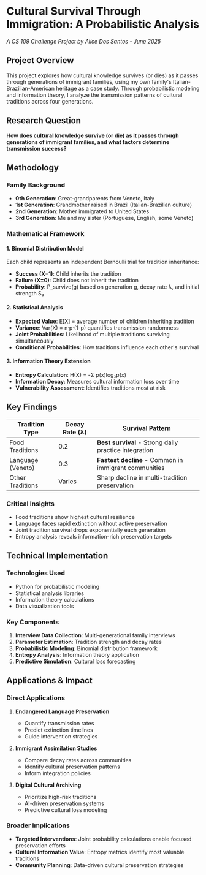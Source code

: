 # Cultural Survival Through Immigration: A Probabilistic Analysis

*A CS 109 Challenge Project by Alice Dos Santos - June 2025*

## Project Overview

This project explores how cultural knowledge survives (or dies) as it passes through generations of immigrant families, using my own family's Italian-Brazilian-American heritage as a case study. Through probabilistic modeling and information theory, I analyze the transmission patterns of cultural traditions across four generations.

## Research Question

**How does cultural knowledge survive (or die) as it passes through generations of immigrant families, and what factors determine transmission success?**

## Methodology

### Family Background
- **0th Generation**: Great-grandparents from Veneto, Italy
- **1st Generation**: Grandmother raised in Brazil (Italian-Brazilian culture)  
- **2nd Generation**: Mother immigrated to United States
- **3rd Generation**: Me and my sister (Portuguese, English, some Veneto)

### Mathematical Framework

#### 1. Binomial Distribution Model
Each child represents an independent Bernoulli trial for tradition inheritance:
- **Success (X=1)**: Child inherits the tradition
- **Failure (X=0)**: Child does not inherit the tradition
- **Probability**: P_survive(g) based on generation g, decay rate λ, and initial strength S₀

#### 2. Statistical Analysis
- **Expected Value**: E[X] = average number of children inheriting tradition
- **Variance**: Var(X) = n·p·(1-p) quantifies transmission randomness
- **Joint Probabilities**: Likelihood of multiple traditions surviving simultaneously
- **Conditional Probabilities**: How traditions influence each other's survival

#### 3. Information Theory Extension
- **Entropy Calculation**: H(X) = -Σ p(x)log₂p(x)
- **Information Decay**: Measures cultural information loss over time
- **Vulnerability Assessment**: Identifies traditions most at risk

## Key Findings

| Tradition Type | Decay Rate (λ) | Survival Pattern |
|----------------|----------------|------------------|
| Food Traditions | 0.2 | **Best survival** - Strong daily practice integration |
| Language (Veneto) | 0.3 | **Fastest decline** - Common in immigrant communities |
| Other Traditions | Varies | Sharp decline in multi-tradition preservation |

### Critical Insights
- Food traditions show highest cultural resilience
- Language faces rapid extinction without active preservation
- Joint tradition survival drops exponentially each generation
- Entropy analysis reveals information-rich preservation targets

##  Technical Implementation

### Technologies Used
- Python for probabilistic modeling
- Statistical analysis libraries
- Information theory calculations
- Data visualization tools

### Key Components
1. **Interview Data Collection**: Multi-generational family interviews
2. **Parameter Estimation**: Tradition strength and decay rates
3. **Probabilistic Modeling**: Binomial distribution framework
4. **Entropy Analysis**: Information theory application
5. **Predictive Simulation**: Cultural loss forecasting

## Applications & Impact

### Direct Applications
1. **Endangered Language Preservation**
   - Quantify transmission rates
   - Predict extinction timelines
   - Guide intervention strategies

2. **Immigrant Assimilation Studies**
   - Compare decay rates across communities
   - Identify cultural preservation patterns
   - Inform integration policies

3. **Digital Cultural Archiving**
   - Prioritize high-risk traditions
   - AI-driven preservation systems
   - Predictive cultural loss modeling

### Broader Implications
- **Targeted Interventions**: Joint probability calculations enable focused preservation efforts
- **Cultural Information Value**: Entropy metrics identify most valuable traditions
- **Community Planning**: Data-driven cultural preservation strategies

